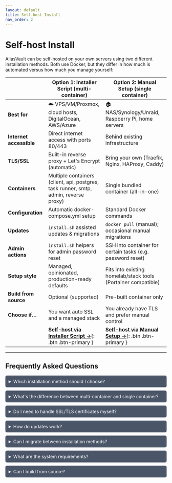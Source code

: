 ```yaml
---
layout: default
title: Self-host Install
nav_order: 2
---
```


# Self-host Install

AliasVault can be self-hosted on your own servers using two different installation methods. Both use Docker, but they differ in how much is automated versus how much you manage yourself:

|                          | **Option 1: Installer Script (multi-container)** | **Option 2: Manual Setup (single container)** |
|--------------------------|---------------------------------------------------|-----------------------------------------------|
| **Best for**             | ☁️ VPS/VM/Proxmox, cloud hosts, DigitalOcean, AWS/Azure | 🏠 NAS/Synology/Unraid, Raspberry Pi, home servers |
| **Internet accessible**  | Direct internet access with ports 80/443         | Behind existing infrastructure                |
| **TLS/SSL**              | Built-in reverse proxy + Let's Encrypt (automatic) | Bring your own (Traefik, Nginx, HAProxy, Caddy) |
| **Containers**           | Multiple containers (client, api, postgres, task runner, smtp, admin, reverse proxy) | Single bundled container (all-in-one)         |
| **Configuration**        | Automatic docker-compose.yml setup               | Standard Docker commands                      |
| **Updates**              | `install.sh` assisted updates & migrations                | `docker pull` (manual); occasional manual migrations |
| **Admin actions**        | `install.sh` helpers for admin password reset              | SSH into container for certain tasks (e.g. password reset) |
| **Setup style**          | Managed, opinionated, production-ready defaults  | Fits into existing homelab/stack tools (Portainer compatible) |
| **Build from source**    | Optional (supported)                             | Pre-built container only                      |
| **Choose if…**           | You want auto SSL and a managed stack            | You already have TLS and prefer manual control |
|                          | [**Self-host via Installer Script →**](./installer){: .btn .btn-primary } | [**Self-host via Manual Setup →**](./manual){: .btn .btn-primary } |


---

## Frequently Asked Questions

<details style="margin-bottom: 10px;">
<summary style="background-color: #4a5568; color: #ffffff; padding: 10px; border-radius: 5px; cursor: pointer;">Which installation method should I choose?</summary>
<div style="background-color: #2d3748; color: #ffffff; padding: 15px; border-left: 3px solid #4299e1;" markdown="1">

**Choose the Installer Script if:**
- You have a dedicated VM or VPS for AliasVault
- Your server is directly accessible from the internet
- You want automatic SSL certificates via Let's Encrypt
- You prefer a managed, production-ready setup with CLI helpers

**Choose Manual Setup if:**
- You're running a home server or NAS (Synology, Unraid, etc.)
- You already have a reverse proxy handling SSL (Traefik, Nginx, Caddy)
- You want to manage AliasVault alongside other Docker containers
- You prefer using standard Docker commands and tools like Portainer

</div>
</details>

<details style="margin-bottom: 10px;">
<summary style="background-color: #4a5568; color: #ffffff; padding: 10px; border-radius: 5px; cursor: pointer;">What's the difference between multi-container and single container?</summary>
<div style="background-color: #2d3748; color: #ffffff; padding: 15px; border-left: 3px solid #4299e1;" markdown="1">

| **Multi-container (Installer Script)** | **Single container (Manual Setup)** |
|----------------------------------------|-------------------------------------|
| Separates services into individual containers | All services bundled in one container |
| Easier to scale individual components | Simpler to manage with Docker commands |
| Uses docker-compose for orchestration | Lower resource overhead |
| Better for production deployments | Better for home labs and personal use |

</div>
</details>

<details style="margin-bottom: 10px;">
<summary style="background-color: #4a5568; color: #ffffff; padding: 10px; border-radius: 5px; cursor: pointer;">Do I need to handle SSL/TLS certificates myself?</summary>
<div style="background-color: #2d3748; color: #ffffff; padding: 15px; border-left: 3px solid #4299e1;" markdown="1">

- **Installer Script**: No, it includes automatic Let's Encrypt certificates
- **Manual Setup**: Yes, you need your own reverse proxy for HTTPS

</div>
</details>

<details style="margin-bottom: 10px;">
<summary style="background-color: #4a5568; color: #ffffff; padding: 10px; border-radius: 5px; cursor: pointer;">How do updates work?</summary>
<div style="background-color: #2d3748; color: #ffffff; padding: 15px; border-left: 3px solid #4299e1;" markdown="1">

| Method | Update Process |
|--------|---------------|
| **Installer Script** | Run `./install.sh update` for automated updates and migrations |
| **Manual Setup** | Use `docker pull` to get the latest image; manual migrations may be required |

</div>
</details>

<details style="margin-bottom: 10px;">
<summary style="background-color: #4a5568; color: #ffffff; padding: 10px; border-radius: 5px; cursor: pointer;">Can I migrate between installation methods?</summary>
<div style="background-color: #2d3748; color: #ffffff; padding: 15px; border-left: 3px solid #4299e1;" markdown="1">

Yes! Both methods use the same bind mount directories (`/database`, `/certificates`, `/logs`, `/secrets`), making migration straightforward. Simply stop/uninstall via one method and follow the installation steps for the other - your data will be preserved.

</div>
</details>

<details style="margin-bottom: 10px;">
<summary style="background-color: #4a5568; color: #ffffff; padding: 10px; border-radius: 5px; cursor: pointer;">What are the system requirements?</summary>
<div style="background-color: #2d3748; color: #ffffff; padding: 15px; border-left: 3px solid #4299e1;" markdown="1">

**Minimum requirements:**
- 64-bit Linux OS (Ubuntu or RHEL-based recommended)
- 1 vCPU, 1GB RAM, 16GB disk
- Docker CE (≥ 20.10) and Docker Compose (≥ 2.0)

**Network requirements:**
- Ports 80 and 443 available
- Optional: Ports 25 and 587 for private email domains

</div>
</details>

<details style="margin-bottom: 10px;">
<summary style="background-color: #4a5568; color: #ffffff; padding: 10px; border-radius: 5px; cursor: pointer;">Can I build from source?</summary>
<div style="background-color: #2d3748; color: #ffffff; padding: 15px; border-left: 3px solid #4299e1;" markdown="1">

- **Installer Script**: Yes, optional build from source is supported
- **Manual Setup**: No, uses pre-built container images only

</div>
</details>
